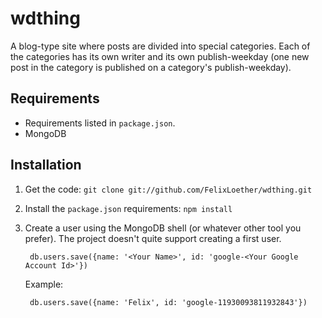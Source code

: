 # wdthing

A blog-type site where posts are divided into special categories. Each of the
categories has its own writer and its own publish-weekday (one new post in the
category is published on a category's publish-weekday).

## Requirements

- Requirements listed in `package.json`.
- MongoDB

## Installation

1. Get the code: `git clone git://github.com/FelixLoether/wdthing.git`
2. Install the `package.json` requirements: `npm install`
3. Create a user using the MongoDB shell (or whatever other tool you prefer).
   The project doesn't quite support creating a first user.

        db.users.save({name: '<Your Name>', id: 'google-<Your Google Account Id>'})

    Example:

        db.users.save({name: 'Felix', id: 'google-11930093811932843'})


